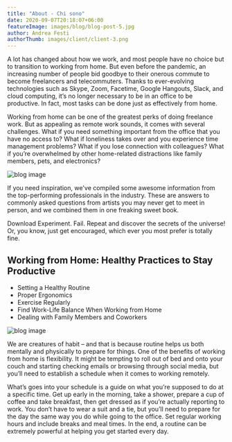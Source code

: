```yaml
---
title: "About - Chi sono"
date: 2020-09-07T20:18:07+06:00
featureImage: images/blog/blog-post-5.jpg
author: Andrea Festi
authorThumb: images/client/client-3.png
---
```


A lot has changed about how we work, and most people have no choice but to transition to working from home. But even before the pandemic, an increasing number of people bid goodbye to their onerous commute to become freelancers and telecommuters. Thanks to ever-evolving technologies such as Skype, Zoom, Facetime, Google Hangouts, Slack, and cloud computing, it’s no longer necessary to be in an office to be productive. In fact, most tasks can be done just as effectively from home.

Working from home can be one of the greatest perks of doing freelance work. But as appealing as remote work sounds, it comes with several challenges. What if you need something important from the office that you have no access to? What if loneliness takes over and you experience time management problems? What if you lose connection with colleagues? What if you’re overwhelmed by other home-related distractions like family members, pets, and electronics?

![blog image](/images/blog/single-blog-1.jpg)

If you need inspiration, we've compiled some awesome information from the top-performing professionals in the industry. These are answers to commonly asked questions from artists you may never get to meet in person, and we combined them in one freaking sweet book.

Download Experiment. Fail. Repeat and discover the secrets of the universe! Or, you know, just get encouraged, which ever you most prefer is totally fine.

## Working from Home: Healthy Practices to Stay Productive

- Setting a Healthy Routine
- Proper Ergonomics
- Exercise Regularly
- Find Work-Life Balance When Working from Home
- Dealing with Family Members and Coworkers

![blog image](/images/blog/single-blog-4.jpg)

We are creatures of habit – and that is because routine helps us both mentally and physically to prepare for things. One of the benefits of working from home is flexibility. It might be tempting to roll out of bed and onto your couch and starting checking emails or browsing through social media, but you’ll need to establish a schedule when it comes to working remotely.

What’s goes into your schedule is a guide on what you’re supposed to do at a specific time. Get up early in the morning, take a shower, prepare a cup of coffee and take breakfast, then get dressed as if you’re actually reporting to work. You don’t have to wear a suit and a tie, but you’ll need to prepare for the day the same way you do while going to the office. Set regular working hours and include breaks and meal times. In the end, a routine can be extremely powerful at helping you get started every day.
